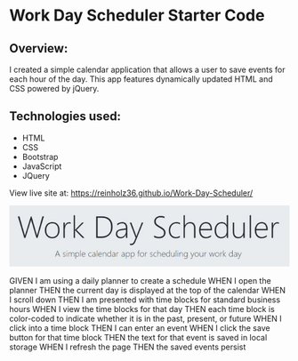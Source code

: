 # Work Day Scheduler Starter Code

## Overview: 

I created a simple calendar application that allows a user to save events for each hour of the day. This app features dynamically updated HTML and CSS powered by jQuery. 

## Technologies used: 
  * HTML
  * CSS
  * Bootstrap
  * JavaScript
  * JQuery

View live site at: https://reinholz36.github.io/Work-Day-Scheduler/

<a href="https://reinholz36.github.io/Work-Day-Scheduler/">
<img src="./assets/images/scheduler.jpg" alt="Work Day Scheduler title">
</a>

GIVEN I am using a daily planner to create a schedule
WHEN I open the planner
THEN the current day is displayed at the top of the calendar
WHEN I scroll down
THEN I am presented with time blocks for standard business hours
WHEN I view the time blocks for that day
THEN each time block is color-coded to indicate whether it is in the past, present, or future
WHEN I click into a time block
THEN I can enter an event
WHEN I click the save button for that time block
THEN the text for that event is saved in local storage
WHEN I refresh the page
THEN the saved events persist
